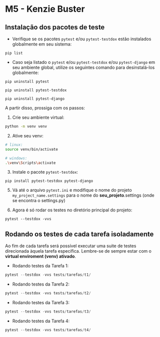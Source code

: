 # M5 - Kenzie Buster

## Instalação dos pacotes de teste

- Verifique se os pacotes `pytest` e/ou `pytest-testdox` estão instalados globalmente em seu sistema:

```shell
pip list
```

- Caso seja listado o `pytest` e/ou `pytest-testdox` e/ou `pytest-django` em seu ambiente global, utilize os seguintes comando para desinstalá-los globalmente:

```shell
pip uninstall pytest
```

```shell
pip uninstall pytest-testdox
```

```shell
pip uninstall pytest-django
```

A partir disso, prossiga com os passos:

1. Crie seu ambiente virtual:

```bash
python -m venv venv
```

2. Ative seu venv:

```bash
# linux:
source venv/bin/activate

# windows:
.\venv\Scripts\activate
```

3. Instale o pacote `pytest-testdox`:

```shell
pip install pytest-testdox pytest-django
```

5. Vá até o arquivo `pytest.ini` e modifique o nome do projeto `my_project_name.settings` para o nome do **seu_projeto**.settings (onde se encontra o settings.py)

6. Agora é só rodar os testes no diretório principal do projeto:

```shell
pytest --testdox -vvs
```

## Rodando os testes de cada tarefa isoladamente

Ao fim de cada tarefa será possível executar uma suite de testes direcionada àquela tarefa específica. Lembre-se de sempre estar com o **virtual enviroment (venv) ativado**.

- Rodando testes da Tarefa 1:

```python
pytest --testdox -vvs tests/tarefas/t1/
```

- Rodando testes da Tarefa 2:

```python
pytest --testdox -vvs tests/tarefas/t2/
```

- Rodando testes da Tarefa 3:

```python
pytest --testdox -vvs tests/tarefas/t3/
```

- Rodando testes da Tarefa 4:

```python
pytest --testdox -vvs tests/tarefas/t4/
```
